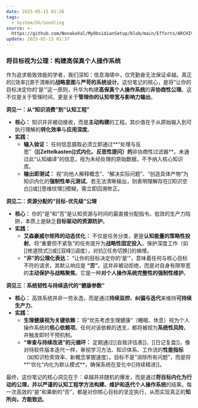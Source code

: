 ```yaml
---
date: 2025-05-15 01:26
tags:
  - System/DG/Seedling
source: >-
  https://github.com/NonakaVal/MyObsidianSetup/blob/main/Efforts/ARCHIVES/PKM-Youtube-Videos/serie-playlist-entendendo-pkm.md
update: 2025-05-15 01:37
---
```

### 将目标视为公理：构建高保真个人操作系统

作为追求极致效能的学者，我们深知：信息海啸中，仅凭勤奋无法保证卓越。真正的[[效率]]源于清晰的**战略意图**与**严苛的系统设计**。这份笔记的核心，是将“让你的目标决定你的‘是’”这一原则，升华为构建**高保真个人操作系统**的**非协商性公理**。这不仅是关于管理时间，更是关于**管理你的认知带宽与影响力输出**。

**洞见一：从“知识消费”到“认知工程”**

*   **核心：** 知识并非被动接收，而是**主动构建**的工程。其价值在于从原始输入到可执行理解的**转化效率**与**应用深度**。
*   **实践：**
    *   **输入验证：** 任何信息摄取必须立即通过**“处理与反思”**（[[Zettelkasten]]式内化、反思性提问）的**非协商性过滤器**。未通过此“认知编译”的信息，视为未经处理的原始数据，不予纳入核心知识库。
    *   **输出即测试：** 视“向他人解释概念”、“解决实际问题”、“创造具体产物”为知识内化的**强制性单元测试**。若无法清晰输出，则表明理解存在[[知识空白]]或[[思维纹理]]模糊，需立即回溯修正。

**洞见二：资源分配的“目标-优先级”公理**

*   **核心：** 你的“是”和“否”是认知资源与时间的最直接分配指令。低效的生产力陷阱，本质上是缺乏**目标驱动的资源防护**。
*   **实践：**
    *   **艾森豪威尔矩阵的动态优化：** 不仅是任务分类，更是**认知能量的策略性投射**。将“重要但不紧急”的任务提升为**战略性固定投入**，保护深度工作（如[[修道院式]]或[[双峰]]调度），对抗[[任务切换]]的熵增。
    *   **“非”的公理化表达：** “让你的目标决定你的‘是’”，意味着任何与核心目标不符的请求，其默认响应是 **“否”**。这并非被动拒绝，而是对自身有限带宽的**主动保护与战略聚焦**。它是一种**对个人操作系统完整性的强制性维护**。

**洞见三：系统韧性与持续迭代的“健康参数”**

*   **核心：** 高效系统并非一劳永逸，而是通过**持续监控、纠偏与迭代**来维持**可持续生产力**。
*   **实践：**
    *   **生理健康视为关键依赖：** 将“优先考虑生理健康”（睡眠、休息）视为个人操作系统的**核心依赖项**。任何对该依赖的透支，都将被视为**系统性风险**，并触发即时干预机制。
    *   **“审查与持续改进”的元循环：** 定期通过[[自我评估表]]、[[日记复盘]]，像对待软件版本迭代一样，审视学习方法、知识体系、工作流的**性能指标**（如知识检索效率、新概念掌握速度）。目标不是“消除所有问题”，而是将**“优化”内化为默认模式**，确保系统在变化中[[持续精进]]。

最终，这份笔记的核心洞见在于：卓越并非随机的爆发，而是通过**将目标内化为行动的公理，并以严谨的认知工程学方法构建、维护和迭代个人操作系统**的结果。每一次高效的“是”和果断的“否”，都是对你核心目标的坚定执行，从而实现真正的**知所向，方能致远**。